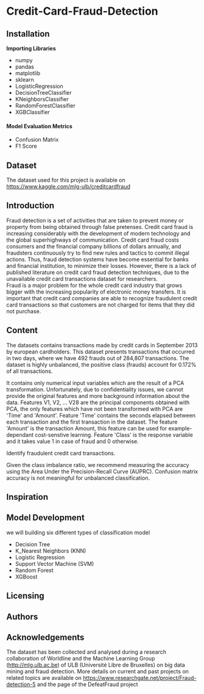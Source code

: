 # Credit-Card-Fraud-Detection

## Installation
**Importing Libraries**</br>
* numpy
* pandas
* matplotlib
* sklearn
* LogisticRegression
* DecisionTreeClassifier
* KNeighborsClassifier
* RandomForestClassifier
* XGBClassifier
#### Model Evaluation Metrics
* Confusion Matrix
* F1 Score
## Dataset
The dataset used for this project is available on https://www.kaggle.com/mlg-ulb/creditcardfraud
## Introduction
Fraud detection is a set of activities that are taken to prevent money or property from being obtained through false pretenses.
Credit card fraud is increasing considerably with the development of modern technology and the global superhighways of communication. Credit card fraud costs consumers and the financial company billions of dollars annually, and fraudsters continuously try to find new rules and tactics to commit illegal actions. Thus, fraud detection systems have become essential for banks and financial institution, to minimize their losses. However, there is a lack of published literature on credit card fraud detection techniques, due to the unavailable credit card transactions dataset for researchers. </br>
Fraud is a major problem for the whole credit card industry that grows bigger with the increasing popularity of electronic money transfers. 
It is important that credit card companies are able to recognize fraudulent credit card transactions so that customers are not charged for items that they did not purchase.

## Content
The datasets contains transactions made by credit cards in September 2013 by european cardholders.
This dataset presents transactions that occurred in two days, where we have 492 frauds out of 284,807 transactions. The dataset is highly unbalanced, the positive class (frauds) account for 0.172% of all transactions.

It contains only numerical input variables which are the result of a PCA transformation. Unfortunately, due to confidentiality issues, we cannot provide the original features and more background information about the data. Features V1, V2, … V28 are the principal components obtained with PCA, the only features which have not been transformed with PCA are 'Time' and 'Amount'. Feature 'Time' contains the seconds elapsed between each transaction and the first transaction in the dataset. The feature 'Amount' is the transaction Amount, this feature can be used for example-dependant cost-senstive learning. Feature 'Class' is the response variable and it takes value 1 in case of fraud and 0 otherwise.


Identify fraudulent credit card transactions.

Given the class imbalance ratio, we recommend measuring the accuracy using the Area Under the Precision-Recall Curve (AUPRC). Confusion matrix accuracy is not meaningful for unbalanced classification. 
## Inspiration

## Model Development
we will building six different types of classification model
*   Decision Tree
*   K_Nearest Neighbors (KNN)
*   Logistic Regression
*   Support Vector Machine (SVM)
*   Random Forest
*   XGBoost

## Licensing
## Authors
## Acknowledgements
The dataset has been collected and analysed during a research collaboration of Worldline and the Machine Learning Group (http://mlg.ulb.ac.be) of ULB (Université Libre de Bruxelles) on big data mining and fraud detection.
More details on current and past projects on related topics are available on https://www.researchgate.net/project/Fraud-detection-5 and the page of the DefeatFraud project
